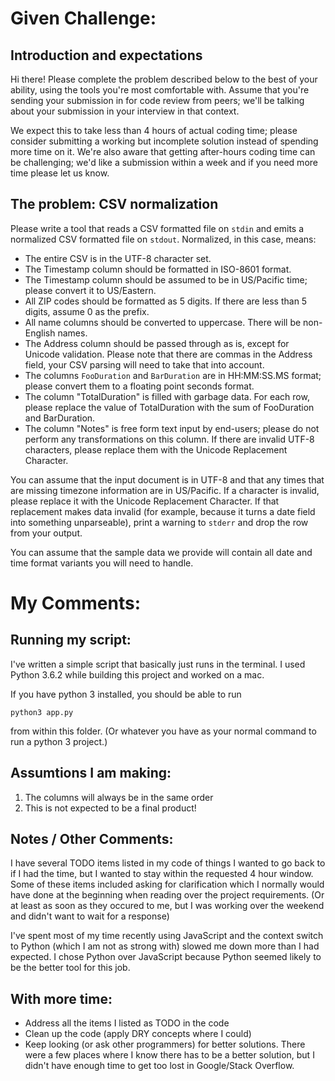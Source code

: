 # Given Challenge:
## Introduction and expectations

Hi there! Please complete the problem described below to the best of
your ability, using the tools you're most comfortable with. Assume
that you're sending your submission in for code review from peers;
we'll be talking about your submission in your interview in that
context.

We expect this to take less than 4 hours of actual coding time; please
consider submitting a working but incomplete solution instead of
spending more time on it. We're also aware that getting after-hours
coding time can be challenging; we'd like a submission within a week
and if you need more time please let us know.

## The problem: CSV normalization

Please write a tool that reads a CSV formatted file on `stdin` and
emits a normalized CSV formatted file on `stdout`. Normalized, in this
case, means:

* The entire CSV is in the UTF-8 character set.
* The Timestamp column should be formatted in ISO-8601 format.
* The Timestamp column should be assumed to be in US/Pacific time;
  please convert it to US/Eastern.
* All ZIP codes should be formatted as 5 digits. If there are less
  than 5 digits, assume 0 as the prefix.
* All name columns should be converted to uppercase. There will be
  non-English names.
* The Address column should be passed through as is, except for
  Unicode validation. Please note that there are commas in the Address
  field, your CSV parsing will need to take that into account.
* The columns `FooDuration` and `BarDuration` are in HH:MM:SS.MS
  format; please convert them to a floating point seconds format.
* The column "TotalDuration" is filled with garbage data. For each
  row, please replace the value of TotalDuration with the sum of
  FooDuration and BarDuration.
* The column "Notes" is free form text input by end-users; please do
  not perform any transformations on this column. If there are invalid
  UTF-8 characters, please replace them with the Unicode Replacement
  Character.

You can assume that the input document is in UTF-8 and that any times
that are missing timezone information are in US/Pacific. If a
character is invalid, please replace it with the Unicode Replacement
Character. If that replacement makes data invalid (for example,
because it turns a date field into something unparseable), print a
warning to `stderr` and drop the row from your output.

You can assume that the sample data we provide will contain all date
and time format variants you will need to handle.


# My Comments: 

## Running my script:
I've written a simple script that basically just runs in the terminal. I used Python 3.6.2 while building this project and worked on a mac. 

If you have python 3 installed, you should be able to run 
```
python3 app.py
```
 from within this folder. (Or whatever you have as your normal command to run a python 3 project.)

## Assumtions I am making:
1. The columns will always be in the same order
1. This is not expected to be a final product! 

## Notes / Other Comments:
I have several TODO items listed in my code of things I wanted to go back to if I had the time, but I wanted to stay within the requested 4 hour window. Some of these items included asking for clarification which I normally would have done at the beginning when reading over the project requirements. (Or at least as soon as they occured to me, but I was working over the weekend and didn't want to wait for a response)

I've spent most of my time recently using JavaScript and the context switch to Python (which I am not as strong with) slowed me down more than I had expected. I chose Python over JavaScript because Python seemed likely to be the better tool for this job. 

## With more time:
* Address all the items I listed as TODO in the code
* Clean up the code (apply DRY concepts where I could)
* Keep looking (or ask other programmers) for better solutions. There were a few places where I know there has to be a better solution, but I didn't have enough time to get too lost in Google/Stack Overflow.